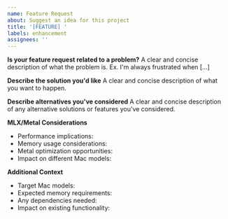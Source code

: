 ```yaml
---
name: Feature Request
about: Suggest an idea for this project
title: '[FEATURE] '
labels: enhancement
assignees: ''
---
```


**Is your feature request related to a problem?**
A clear and concise description of what the problem is. Ex. I'm always frustrated when [...]

**Describe the solution you'd like**
A clear and concise description of what you want to happen.

**Describe alternatives you've considered**
A clear and concise description of any alternative solutions or features you've considered.

**MLX/Metal Considerations**
- Performance implications:
- Memory usage considerations:
- Metal optimization opportunities:
- Impact on different Mac models:

**Additional Context**
- Target Mac models:
- Expected memory requirements:
- Any dependencies needed:
- Impact on existing functionality:

